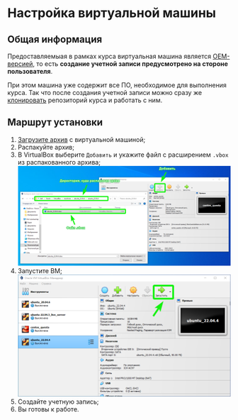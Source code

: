 # Настройка виртуальной машины

## Общая информация

Предоставляемыая в рамках курса виртуальная машина является [OEM-версией](https://askubuntu.com/questions/1386806/what-is-oem-installation-regarding-linux-distributions), то есть **создание учетной записи предусмотрено на стороне пользователя**.

При этом машина уже содержит все ПО, необходимое для выполнения курса. Так что после создания учетной записи можно сразу же [клонировать](../README.md#клонирование-и-работа) репозиторий курса и работать с ним.

## Маршрут установки

1. [Загрузите архив](https://files.sberdisk.ru/s/DdT3ti66fKyTUPR) с виртуальной машиной;
2. Распакуйте архив;
3. В VirtualBox выберите `Добавить` и укажите файл с расширением `.vbox` из распакованного архива;
  ![](pic/vm_0.png)
4. Запустите ВМ;
  ![](pic/vm_1.png)
5. Создайте учетную запись;
6. Вы готовы к работе.
